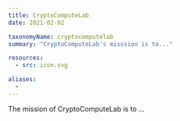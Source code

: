```yaml
---
title: CryptoComputeLab
date: 2021-02-02

taxonomyName: cryptocomputelab
summary: "CryptoComputeLab's misssion is to..."

resources:
  - src: icon.svg

aliases:
  - 
---
```


The mission of CryptoComputeLab is to ...